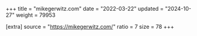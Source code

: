 +++
title = "mikegerwitz.com"
date = "2022-03-22"
updated = "2024-10-27"
weight = 79953

[extra]
source = "https://mikegerwitz.com/"
ratio = 7
size = 78
+++
